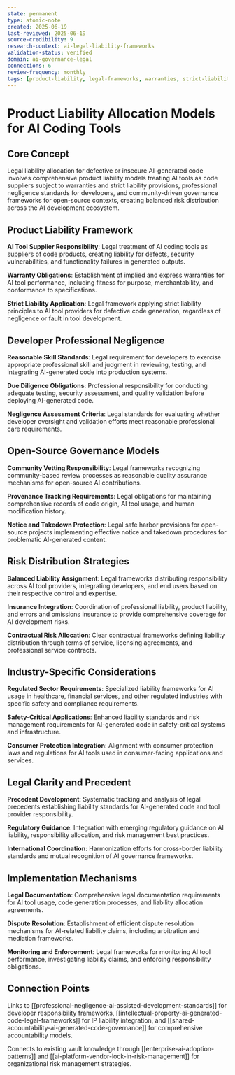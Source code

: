 ```yaml
---
state: permanent
type: atomic-note
created: 2025-06-19
last-reviewed: 2025-06-19
source-credibility: 9
research-context: ai-legal-liability-frameworks
validation-status: verified
domain: ai-governance-legal
connections: 6
review-frequency: monthly
tags: [product-liability, legal-frameworks, warranties, strict-liability, risk-distribution]
---
```


# Product Liability Allocation Models for AI Coding Tools

## Core Concept

Legal liability allocation for defective or insecure AI-generated code involves comprehensive product liability models treating AI tools as code suppliers subject to warranties and strict liability provisions, professional negligence standards for developers, and community-driven governance frameworks for open-source contexts, creating balanced risk distribution across the AI development ecosystem.

## Product Liability Framework

**AI Tool Supplier Responsibility**: Legal treatment of AI coding tools as suppliers of code products, creating liability for defects, security vulnerabilities, and functionality failures in generated outputs.

**Warranty Obligations**: Establishment of implied and express warranties for AI tool performance, including fitness for purpose, merchantability, and conformance to specifications.

**Strict Liability Application**: Legal framework applying strict liability principles to AI tool providers for defective code generation, regardless of negligence or fault in tool development.

## Developer Professional Negligence

**Reasonable Skill Standards**: Legal requirement for developers to exercise appropriate professional skill and judgment in reviewing, testing, and integrating AI-generated code into production systems.

**Due Diligence Obligations**: Professional responsibility for conducting adequate testing, security assessment, and quality validation before deploying AI-generated code.

**Negligence Assessment Criteria**: Legal standards for evaluating whether developer oversight and validation efforts meet reasonable professional care requirements.

## Open-Source Governance Models

**Community Vetting Responsibility**: Legal frameworks recognizing community-based review processes as reasonable quality assurance mechanisms for open-source AI contributions.

**Provenance Tracking Requirements**: Legal obligations for maintaining comprehensive records of code origin, AI tool usage, and human modification history.

**Notice and Takedown Protection**: Legal safe harbor provisions for open-source projects implementing effective notice and takedown procedures for problematic AI-generated content.

## Risk Distribution Strategies

**Balanced Liability Assignment**: Legal frameworks distributing responsibility across AI tool providers, integrating developers, and end users based on their respective control and expertise.

**Insurance Integration**: Coordination of professional liability, product liability, and errors and omissions insurance to provide comprehensive coverage for AI development risks.

**Contractual Risk Allocation**: Clear contractual frameworks defining liability distribution through terms of service, licensing agreements, and professional service contracts.

## Industry-Specific Considerations

**Regulated Sector Requirements**: Specialized liability frameworks for AI usage in healthcare, financial services, and other regulated industries with specific safety and compliance requirements.

**Safety-Critical Applications**: Enhanced liability standards and risk management requirements for AI-generated code in safety-critical systems and infrastructure.

**Consumer Protection Integration**: Alignment with consumer protection laws and regulations for AI tools used in consumer-facing applications and services.

## Legal Clarity and Precedent

**Precedent Development**: Systematic tracking and analysis of legal precedents establishing liability standards for AI-generated code and tool provider responsibility.

**Regulatory Guidance**: Integration with emerging regulatory guidance on AI liability, responsibility allocation, and risk management best practices.

**International Coordination**: Harmonization efforts for cross-border liability standards and mutual recognition of AI governance frameworks.

## Implementation Mechanisms

**Legal Documentation**: Comprehensive legal documentation requirements for AI tool usage, code generation processes, and liability allocation agreements.

**Dispute Resolution**: Establishment of efficient dispute resolution mechanisms for AI-related liability claims, including arbitration and mediation frameworks.

**Monitoring and Enforcement**: Legal frameworks for monitoring AI tool performance, investigating liability claims, and enforcing responsibility obligations.

## Connection Points

Links to [[professional-negligence-ai-assisted-development-standards]] for developer responsibility frameworks, [[intellectual-property-ai-generated-code-legal-frameworks]] for IP liability integration, and [[shared-accountability-ai-generated-code-governance]] for comprehensive accountability models.

Connects to existing vault knowledge through [[enterprise-ai-adoption-patterns]] and [[ai-platform-vendor-lock-in-risk-management]] for organizational risk management strategies.